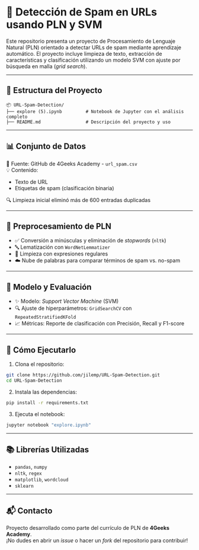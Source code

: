 # 🔗 Detección de Spam en URLs usando PLN y SVM
Este repositorio presenta un proyecto de Procesamiento de Lenguaje Natural (PLN) orientado a detectar URLs de spam mediante aprendizaje automático. El proyecto incluye limpieza de texto, extracción de características y clasificación utilizando un modelo SVM con ajuste por búsqueda en malla (*grid search*).

---

## 📁 Estructura del Proyecto

```
📦 URL-Spam-Detection/
├── explore (5).ipynb         # Notebook de Jupyter con el análisis completo
├── README.md                 # Descripción del proyecto y uso
```

---

## 📊 Conjunto de Datos

📂 Fuente: GitHub de 4Geeks Academy - `url_spam.csv`  
💡 Contenido:  
- Texto de URL  
- Etiquetas de spam (clasificación binaria)  

🔍 Limpieza inicial eliminó más de 600 entradas duplicadas  

---

## 🧹 Preprocesamiento de PLN

- ✅ Conversión a minúsculas y eliminación de *stopwords* (`nltk`)  
- 🔤 Lematización con `WordNetLemmatizer`  
- 🔧 Limpieza con expresiones regulares  
- ☁️ Nube de palabras para comparar términos de spam vs. no-spam  

---

## 🧠 Modelo y Evaluación

- ✨ Modelo: *Support Vector Machine* (SVM)  
- 🔍 Ajuste de hiperparámetros: `GridSearchCV` con `RepeatedStratifiedKFold`  
- 📈 Métricas: Reporte de clasificación con Precisión, Recall y F1-score  

---

## 🚀 Cómo Ejecutarlo

1. Clona el repositorio:

```bash
git clone https://github.com/jilemp/URL-Spam-Detection.git
cd URL-Spam-Detection
```

2. Instala las dependencias:

```bash
pip install -r requirements.txt
```

3. Ejecuta el notebook:

```bash
jupyter notebook "explore.ipynb"
```

---

## 📚 Librerías Utilizadas

- `pandas`, `numpy`  
- `nltk`, `regex`  
- `matplotlib`, `wordcloud`  
- `sklearn`  

---

## 📬 Contacto

Proyecto desarrollado como parte del currículo de PLN de **4Geeks Academy**.  
¡No dudes en abrir un *issue* o hacer un *fork* del repositorio para contribuir!
